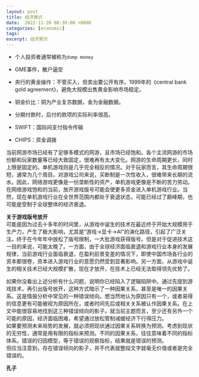 ```yaml
---
layout: post
title: 经济常识
date:  2022-11-20 08:30:00 +0800
categories: [economic]
tags: 
excerpt: 经济常识
---
```


* 个人投资者通常被称为`dump money`
* GME事件，散户逼空

* 央行的黄金操作：不管买入，但卖出要公开有序。1999年的《central bank gold agreement》，避免大规模出售黄金影响市场稳定。

* 铜金价比：铜为产业复苏数据，金为金融数据。

* 分期付款时，后付的款项的实际利率很高。

* SWIFT：国际间支付指令传输
* CHIPS：资金调拨


当前网游市场已经有了足够多模式的网游，且市场已经饱和。各个主流网游的市场份额和玩家数量等已经大致固定，很难再有太大变化。网游的生命周期更长，同时上限是固定的。单机游戏则是几乎完全相反的情况。对于玩家而言，其生命周期很短，通常为几个周目。对游戏公司来说，买断制是一次性收入，很难带来长期的流水。因此，网络游戏更像是一份垄断性的资产，单机游戏更像是不断的苦力劳动。在网络游戏饱和的当前，放开游戏版号可能会使更多资金进入单机游戏行业。当然，现在单机游戏行业在全世界范围内都处于衰退状态，可能已经过了巅峰期，也可能是受制于全球整体的经济衰退。

**关于游戏版号放开**  
可能是因为过去十多年的时间里，从游戏中诞生的技术在最近终于开始大规模用于生产力，产生了极大影响，尤其是“游戏->显卡->AI”的演化路径，引起了广泛关注。终于在今年年中放松了版号限制，一大批游戏获得版号。但是对于促进技术这一目的来说，可能太晚了。一方面，由于全球经济面临衰退和游戏行业本身的发展规律，当前游戏行业面临衰退，在盈利前景变差的情况下，即使中国市场各行业的资本都很卷，资本进入游戏行业的意愿仍然受到显著影响。另一方面，从游戏中诞生的相关技术已经大规模扩散，现在才放开，在技术上已经无法取得领先优势了。

如果你没看出上述分析有什么问题，说明你已经陷入了逻辑陷阱中。通过先提到游戏技术，再引出版号放开，这种方式暗示了一种因果关系，甚至是唯一的因果关系。这是情报分析中常见的一种错误倾向。想当然地认为原因只有一个，或者易得的信息更有可能被视为原因所在，或者时间先后或相关关系被认作因果关系。在上文中能很容易地找到这三种错误倾向的影子。就当前主题而言，至少还有另外一个可能的原因，经济面临困难，希望通过放松管制减缓经济下行得压力。  
如果要预测未来局势的发展，就必须把现状通过因果关系转换为预测。考虑到现状的无穷性，通常是用有限的指标来预测。不同的因果关系，往往意味着不同的指标体系。错误的归因模型，等于错误的观察指标，结果就是错误的预测。  
但应当注意到，存在错误倾向的影子，并不代表就整段文字就毫无价值或者是完全错误的。


**孔子**